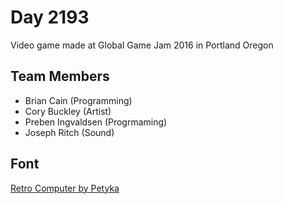 # Day 2193

Video game made at Global Game Jam 2016 in Portland Oregon

## Team Members

- Brian Cain (Programming)
- Cory Buckley (Artist)
- Preben Ingvaldsen (Progrmaming)
- Joseph Ritch (Sound)

## Font

[Retro Computer by Petyka](http://www.dafont.com/retro-computer.font)
